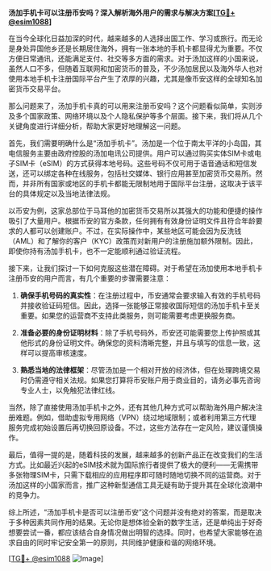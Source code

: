 **汤加手机卡可以注册币安吗？深入解析海外用户的需求与解决方案[[TG💪+ @esim1088](https://t.me/s/esim1088)]**

在当今全球化日益加深的时代，越来越多的人选择出国工作、学习或旅行。而无论是身处异国他乡还是长期居住海外，拥有一张本地的手机卡都显得尤为重要。不仅方便日常通讯，还能满足支付、社交等多方面的需求。对于汤加这样的小国来说，虽然人口不多，但随着互联网和加密货币的普及，不少汤加居民以及海外华人也对使用本地手机卡注册国际平台产生了浓厚的兴趣，尤其是像币安这样的全球知名加密货币交易平台。

那么问题来了，汤加手机卡真的可以用来注册币安吗？这个问题看似简单，实则涉及多个国家政策、网络环境以及个人隐私保护等多个层面。接下来，我们将从几个关键角度进行详细分析，帮助大家更好地理解这一问题。

首先，我们需要明确什么是“汤加手机卡”。汤加是一个位于南太平洋的小岛国，其电信服务主要由政府控股的汤加电讯公司提供。用户可以通过购买实体SIM卡或电子SIM卡（eSIM）的方式获得本地号码。这些号码不仅可用于语音通话和短信发送，还可以绑定各种在线服务，包括社交媒体、银行应用甚至加密货币交易所。然而，并非所有国家或地区的手机卡都能无限制地用于国际平台注册，这取决于该平台的具体规定以及当地法律法规。

以币安为例，这家总部位于马耳他的加密货币交易所以其强大的功能和便捷的操作吸引了大量用户。根据币安的官方条款，任何拥有有效身份证明文件且符合年龄要求的人都可以创建账户。不过，在实际操作中，某些地区可能会因为反洗钱（AML）和了解你的客户（KYC）政策而对新用户的注册施加额外限制。因此，即使你持有汤加手机卡，也不一定能顺利通过验证流程。

接下来，让我们探讨一下如何克服这些潜在障碍。对于希望在汤加使用本地手机卡注册币安的用户而言，有几个重要的步骤需要注意：

1. **确保手机号码的真实性**：在注册过程中，币安通常会要求输入有效的手机号码并接收验证码短信。因此，选择一张能够正常接收国际短信的汤加手机卡至关重要。如果您的运营商不支持此类服务，则可能需要考虑更换服务商。

2. **准备必要的身份证明材料**：除了手机号码外，币安还可能需要您上传护照或其他形式的身份证明文件。确保您的资料清晰完整，并且与填写的信息一致，这样可以提高审核速度。

3. **熟悉当地的法律框架**：尽管汤加是一个相对开放的经济体，但在处理跨境交易时仍需遵守相关法规。如果您打算将币安账户用于商业目的，请务必事先咨询专业人士，以免触犯法律红线。

当然，除了直接使用汤加手机卡之外，还有其他几种方式可以帮助海外用户解决注册难题。例如，借助虚拟专用网络（VPN）绕过地域限制；或者利用第三方代理服务完成初始设置后再切换回原设备。不过，这些方法存在一定风险，建议谨慎操作。

最后，值得一提的是，随着科技的发展，越来越多的创新产品正在改变我们的生活方式。比如最近兴起的eSIM技术就为国际旅行者提供了极大的便利——无需携带多张物理SIM卡，只需下载相应的应用程序即可随时随地切换不同的运营商。对于汤加这样的小国家而言，推广这种新型通信工具无疑有助于提升其在全球化浪潮中的竞争力。

综上所述，“汤加手机卡是否可以注册币安”这个问题并没有绝对的答案，而是取决于多种因素共同作用的结果。无论你是想体验全新的数字生活，还是单纯出于好奇想要尝试一番，都应该结合自身情况做出明智的选择。同时，也希望大家能够在追求自由的同时牢记安全第一的原则，共同维护健康和谐的网络环境。

[[TG💪+ @esim1088](https://t.me/s/esim1088) ![Image](https://i.postimg.cc/4NQfJmqS/Snipaste-2025-05-13-00-14-12.png)]